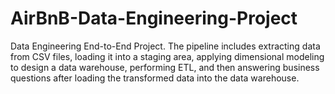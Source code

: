 # AirBnB-Data-Engineering-Project
Data Engineering End-to-End Project. The pipeline includes extracting data from CSV files, loading it into a staging area, applying dimensional modeling to design a data warehouse, performing ETL, and then answering business questions after loading the transformed data into the data warehouse.
